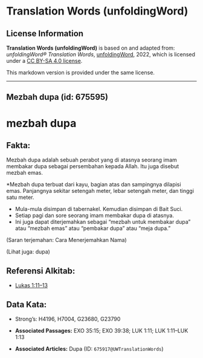 # Translation Words (unfoldingWord)

## License Information

**Translation Words (unfoldingWord)** is based on and adapted from: _unfoldingWord® Translation Words_, [unfoldingWord](https://unfoldingword.org/utw), 2022, which is licensed under a [CC BY-SA 4.0 license](https://creativecommons.org/licenses/by-sa/4.0/legalcode.en).

This markdown version is provided under the same license.



--------------------------------

## Mezbah dupa (id: 675595)

mezbah dupa
===========

Fakta:
------

Mezbah dupa adalah sebuah perabot yang di atasnya seorang imam membakar dupa sebagai persembahan kepada Allah. Itu juga disebut mezbah emas.

\*Mezbah dupa terbuat dari kayu, bagian atas dan sampingnya dilapisi emas. Panjangnya sekitar setengah meter, lebar setengah meter, dan tinggi satu meter.

* Mula\-mula disimpan di tabernakel. Kemudian disimpan di Bait Suci.
* Setiap pagi dan sore seorang imam membakar dupa di atasnya.
* Ini juga dapat diterjemahkan sebagai “mezbah untuk membakar dupa” atau “mezbah emas” atau “pembakar dupa” atau “meja dupa.”

(Saran terjemahan: Cara Menerjemahkan Nama)

(Lihat juga: dupa)

Referensi Alkitab:
------------------

* [Lukas 1:11–13](https://ref.ly/Luke1:11-Luke1:13)

Data Kata:
----------

* Strong’s: H4196, H7004, G23680, G23790

* **Associated Passages:** EXO 35:15; EXO 39:38; LUK 1:11; LUK 1:11–LUK 1:13
* **Associated Articles:** Dupa (ID: `675917@UWTranslationWords`)

